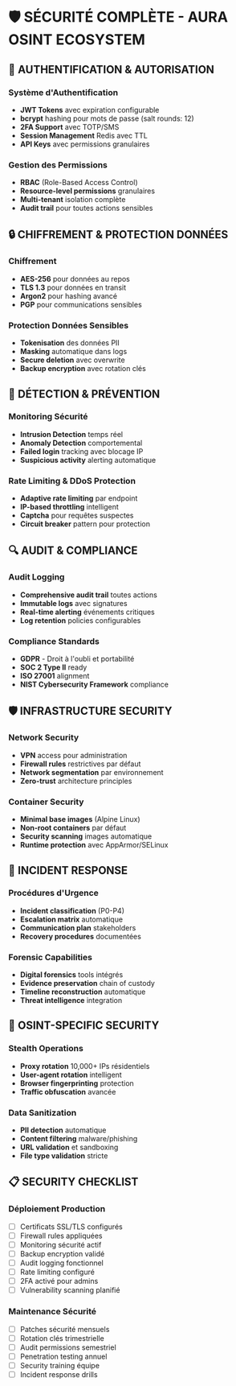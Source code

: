 # 🛡️ SÉCURITÉ COMPLÈTE - AURA OSINT ECOSYSTEM

## 🔐 AUTHENTIFICATION & AUTORISATION

### Système d'Authentification
- **JWT Tokens** avec expiration configurable
- **bcrypt** hashing pour mots de passe (salt rounds: 12)
- **2FA Support** avec TOTP/SMS
- **Session Management** Redis avec TTL
- **API Keys** avec permissions granulaires

### Gestion des Permissions
- **RBAC** (Role-Based Access Control)
- **Resource-level permissions** granulaires
- **Multi-tenant** isolation complète
- **Audit trail** pour toutes actions sensibles

## 🔒 CHIFFREMENT & PROTECTION DONNÉES

### Chiffrement
- **AES-256** pour données au repos
- **TLS 1.3** pour données en transit
- **Argon2** pour hashing avancé
- **PGP** pour communications sensibles

### Protection Données Sensibles
- **Tokenisation** des données PII
- **Masking** automatique dans logs
- **Secure deletion** avec overwrite
- **Backup encryption** avec rotation clés

## 🚨 DÉTECTION & PRÉVENTION

### Monitoring Sécurité
- **Intrusion Detection** temps réel
- **Anomaly Detection** comportemental
- **Failed login** tracking avec blocage IP
- **Suspicious activity** alerting automatique

### Rate Limiting & DDoS Protection
- **Adaptive rate limiting** par endpoint
- **IP-based throttling** intelligent
- **Captcha** pour requêtes suspectes
- **Circuit breaker** pattern pour protection

## 🔍 AUDIT & COMPLIANCE

### Audit Logging
- **Comprehensive audit trail** toutes actions
- **Immutable logs** avec signatures
- **Real-time alerting** événements critiques
- **Log retention** policies configurables

### Compliance Standards
- **GDPR** - Droit à l'oubli et portabilité
- **SOC 2 Type II** ready
- **ISO 27001** alignment
- **NIST Cybersecurity Framework** compliance

## 🛡️ INFRASTRUCTURE SECURITY

### Network Security
- **VPN** access pour administration
- **Firewall rules** restrictives par défaut
- **Network segmentation** par environnement
- **Zero-trust** architecture principles

### Container Security
- **Minimal base images** (Alpine Linux)
- **Non-root containers** par défaut
- **Security scanning** images automatique
- **Runtime protection** avec AppArmor/SELinux

## 🚨 INCIDENT RESPONSE

### Procédures d'Urgence
- **Incident classification** (P0-P4)
- **Escalation matrix** automatique
- **Communication plan** stakeholders
- **Recovery procedures** documentées

### Forensic Capabilities
- **Digital forensics** tools intégrés
- **Evidence preservation** chain of custody
- **Timeline reconstruction** automatique
- **Threat intelligence** integration

## 🔐 OSINT-SPECIFIC SECURITY

### Stealth Operations
- **Proxy rotation** 10,000+ IPs résidentiels
- **User-agent rotation** intelligent
- **Browser fingerprinting** protection
- **Traffic obfuscation** avancée

### Data Sanitization
- **PII detection** automatique
- **Content filtering** malware/phishing
- **URL validation** et sandboxing
- **File type validation** stricte

## 📋 SECURITY CHECKLIST

### Déploiement Production
- [ ] Certificats SSL/TLS configurés
- [ ] Firewall rules appliquées
- [ ] Monitoring sécurité actif
- [ ] Backup encryption validé
- [ ] Audit logging fonctionnel
- [ ] Rate limiting configuré
- [ ] 2FA activé pour admins
- [ ] Vulnerability scanning planifié

### Maintenance Sécurité
- [ ] Patches sécurité mensuels
- [ ] Rotation clés trimestrielle
- [ ] Audit permissions semestriel
- [ ] Penetration testing annuel
- [ ] Security training équipe
- [ ] Incident response drills